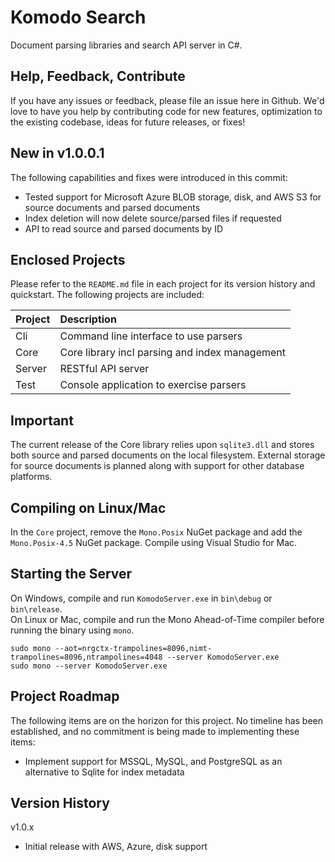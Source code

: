 # Komodo Search
Document parsing libraries and search API server in C#.

## Help, Feedback, Contribute
If you have any issues or feedback, please file an issue here in Github.  We'd love to have you help by contributing code for new features, optimization to the existing codebase, ideas for future releases, or fixes!

## New in v1.0.0.1
The following capabilities and fixes were introduced in this commit:
- Tested support for Microsoft Azure BLOB storage, disk, and AWS S3 for source documents and parsed documents
- Index deletion will now delete source/parsed files if requested
- API to read source and parsed documents by ID

## Enclosed Projects
Please refer to the ```README.md``` file in each project for its version history and quickstart.
The following projects are included:

| Project       | Description                                               |
|:------------- |:--------------------------------------------------------- |
| Cli           | Command line interface to use parsers                     |
| Core          | Core library incl parsing and index management            |
| Server        | RESTful API server                                        |
| Test          | Console application to exercise parsers                   |

## Important
The current release of the Core library relies upon ```sqlite3.dll``` and stores both source and parsed documents on the local filesystem.  External storage for source documents is planned along with support for other database platforms.

## Compiling on Linux/Mac
In the ```Core``` project, remove the ```Mono.Posix``` NuGet package and add the ```Mono.Posix-4.5``` NuGet package.  Compile using Visual Studio for Mac.

## Starting the Server
On Windows, compile and run ```KomodoServer.exe``` in ```bin\debug``` or ```bin\release```.  
On Linux or Mac, compile and run the Mono Ahead-of-Time compiler before running the binary using ```mono```.
```
sudo mono --aot=nrgctx-trampolines=8096,nimt-trampolines=8096,ntrampolines=4048 --server KomodoServer.exe
sudo mono --server KomodoServer.exe
```

## Project Roadmap
The following items are on the horizon for this project.  No timeline has been established, and no commitment is being made to implementing these items:
- Implement support for MSSQL, MySQL, and PostgreSQL as an alternative to Sqlite for index metadata

## Version History
v1.0.x
- Initial release with AWS, Azure, disk support